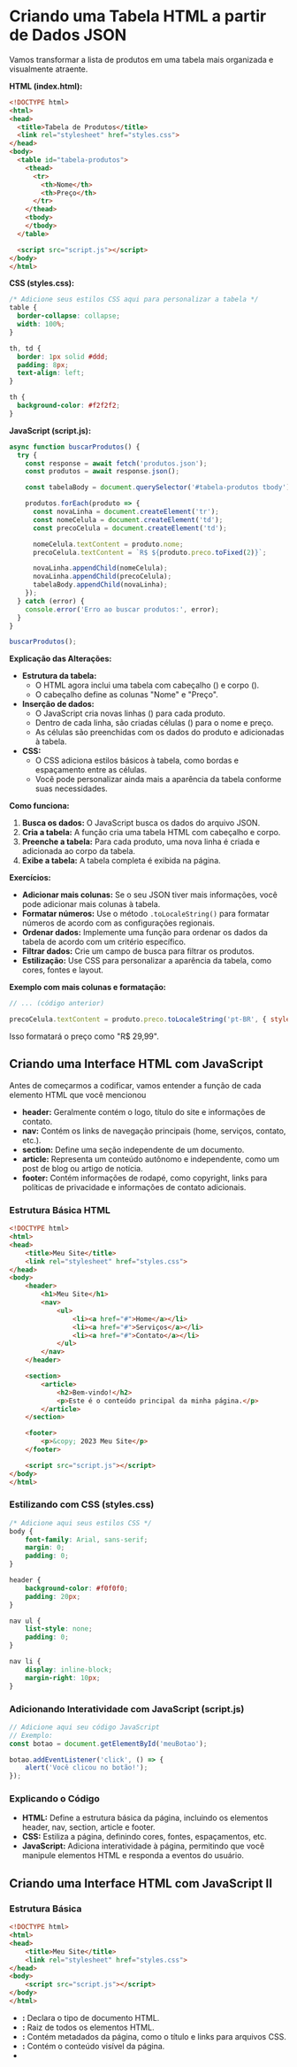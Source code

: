 # Criando uma Tabela HTML a partir de Dados JSON

Vamos transformar a lista de produtos em uma tabela mais organizada e visualmente atraente.

**HTML (index.html):**

```html
<!DOCTYPE html>
<html>
<head>
  <title>Tabela de Produtos</title>
  <link rel="stylesheet" href="styles.css">
</head>
<body>
  <table id="tabela-produtos">
    <thead>
      <tr>
        <th>Nome</th>
        <th>Preço</th>
      </tr>
    </thead>
    <tbody>
    </tbody>
  </table>

  <script src="script.js"></script>
</body>
</html>
```

**CSS (styles.css):**

```css
/* Adicione seus estilos CSS aqui para personalizar a tabela */
table {
  border-collapse: collapse;
  width: 100%;
}

th, td {
  border: 1px solid #ddd;
  padding: 8px;
  text-align: left;
}

th {
  background-color: #f2f2f2;
}
```

**JavaScript (script.js):**

```javascript
async function buscarProdutos() {
  try {
    const response = await fetch('produtos.json');
    const produtos = await response.json();

    const tabelaBody = document.querySelector('#tabela-produtos tbody');

    produtos.forEach(produto => {
      const novaLinha = document.createElement('tr');
      const nomeCelula = document.createElement('td');
      const precoCelula = document.createElement('td');

      nomeCelula.textContent = produto.nome;
      precoCelula.textContent = `R$ ${produto.preco.toFixed(2)}`;

      novaLinha.appendChild(nomeCelula);
      novaLinha.appendChild(precoCelula);
      tabelaBody.appendChild(novaLinha);
    });
  } catch (error) {
    console.error('Erro ao buscar produtos:', error);
  }
}

buscarProdutos();
```

**Explicação das Alterações:**

* **Estrutura da tabela:**
  * O HTML agora inclui uma tabela com cabeçalho (<thead>) e corpo (<tbody>).
  * O cabeçalho define as colunas "Nome" e "Preço".
* **Inserção de dados:**
  * O JavaScript cria novas linhas (<tr>) para cada produto.
  * Dentro de cada linha, são criadas células (<td>) para o nome e preço.
  * As células são preenchidas com os dados do produto e adicionadas à tabela.
* **CSS:**
  * O CSS adiciona estilos básicos à tabela, como bordas e espaçamento entre as células.
  * Você pode personalizar ainda mais a aparência da tabela conforme suas necessidades.

**Como funciona:**

1. **Busca os dados:** O JavaScript busca os dados do arquivo JSON.
2. **Cria a tabela:** A função cria uma tabela HTML com cabeçalho e corpo.
3. **Preenche a tabela:** Para cada produto, uma nova linha é criada e adicionada ao corpo da tabela.
4. **Exibe a tabela:** A tabela completa é exibida na página.

**Exercícios:**

* **Adicionar mais colunas:** Se o seu JSON tiver mais informações, você pode adicionar mais colunas à tabela.
* **Formatar números:** Use o método `.toLocaleString()` para formatar números de acordo com as configurações regionais.
* **Ordenar dados:** Implemente uma função para ordenar os dados da tabela de acordo com um critério específico.
* **Filtrar dados:** Crie um campo de busca para filtrar os produtos.
* **Estilização:** Use CSS para personalizar a aparência da tabela, como cores, fontes e layout.

**Exemplo com mais colunas e formatação:**

```javascript
// ... (código anterior)

precoCelula.textContent = produto.preco.toLocaleString('pt-BR', { style: 'currency', currency: 'BRL' });
```

Isso formatará o preço como "R$ 29,99".

## Criando uma Interface HTML com JavaScript

Antes de começarmos a codificar, vamos entender a função de cada elemento HTML que você mencionou

* **header:** Geralmente contém o logo, título do site e informações de contato.
* **nav:** Contém os links de navegação principais (home, serviços, contato, etc.).
* **section:** Define uma seção independente de um documento.
* **article:** Representa um conteúdo autônomo e independente, como um post de blog ou artigo de notícia.
* **footer:** Contém informações de rodapé, como copyright, links para políticas de privacidade e informações de contato adicionais.

### Estrutura Básica HTML

```html
<!DOCTYPE html>
<html>
<head>
    <title>Meu Site</title>
    <link rel="stylesheet" href="styles.css">
</head>
<body>
    <header>
        <h1>Meu Site</h1>
        <nav>
            <ul>
                <li><a href="#">Home</a></li>
                <li><a href="#">Serviços</a></li>
                <li><a href="#">Contato</a></li>
            </ul>
        </nav>
    </header>

    <section>
        <article>
            <h2>Bem-vindo!</h2>
            <p>Este é o conteúdo principal da minha página.</p>
        </article>
    </section>

    <footer>
        <p>&copy; 2023 Meu Site</p>
    </footer>

    <script src="script.js"></script>
</body>
</html>
```

### Estilizando com CSS (styles.css)

```css
/* Adicione aqui seus estilos CSS */
body {
    font-family: Arial, sans-serif;
    margin: 0;
    padding: 0;
}

header {
    background-color: #f0f0f0;
    padding: 20px;
}

nav ul {
    list-style: none;
    padding: 0;
}

nav li {
    display: inline-block;
    margin-right: 10px;
}
```

### Adicionando Interatividade com JavaScript (script.js)

```javascript
// Adicione aqui seu código JavaScript
// Exemplo:
const botao = document.getElementById('meuBotao');

botao.addEventListener('click', () => {
    alert('Você clicou no botão!');
});
```

### Explicando o Código

* **HTML:** Define a estrutura básica da página, incluindo os elementos header, nav, section, article e footer.
* **CSS:** Estiliza a página, definindo cores, fontes, espaçamentos, etc.
* **JavaScript:** Adiciona interatividade à página, permitindo que você manipule elementos HTML e responda a eventos do usuário.

## Criando uma Interface HTML com JavaScript II

### Estrutura Básica

```html
<!DOCTYPE html>
<html>
<head>
    <title>Meu Site</title>
    <link rel="stylesheet" href="styles.css">
</head>
<body>
    <script src="script.js"></script>
</body>
</html>
```

* **<!DOCTYPE html>:** Declara o tipo de documento HTML.
* **<html>:** Raiz de todos os elementos HTML.
* **<head>:** Contém metadados da página, como o título e links para arquivos CSS.
* **<body>:** Contém o conteúdo visível da página.
* **<script>:** Inclui um script JavaScript.

### Criando uma Página Simples

```html
<!DOCTYPE html>
<html>
<head>
    <title>Minha Primeira Página</title>
    <style>
        body {
            font-family: Arial, sans-serif;
            text-align: center;
        }
    </style>
</head>
<body>
    <h1>Bem-vindo ao meu site!</h1>
    <p>Este é um parágrafo de exemplo.</p>
    <button onclick="mostrarMensagem()">Clique aqui</button>

    <script>
        function mostrarMensagem() {
            alert("Olá, mundo!");
        }
    </script>
</body>
</html>
```

Neste exemplo:

* **HTML:** Cria um título, um parágrafo e um botão.
* **CSS:** Define a fonte e o alinhamento do texto.
* **JavaScript:** Cria uma função que exibe uma mensagem de alerta quando o botão é clicado.

### Adicionando Interatividade com JavaScript

```javascript
// Selecione o elemento com o ID "meuParagrafo"
const paragrafo = document.getElementById("meuParagrafo");

// Altere o conteúdo do parágrafo
paragrafo.textContent = "O texto foi alterado pelo JavaScript!";
```

### Trabalhando com Eventos

```javascript
// Selecione o botão
const botao = document.getElementById("meuBotao");

// Adicione um ouvinte de eventos para o clique
botao.addEventListener("click", function() {
    // Código a ser executado quando o botão for clicado
    console.log("Botão clicado!");
});
```

### Estrutura Básica com Header, Nav, Section, Article e Footer

```html
<!DOCTYPE html>
<html>
<head>
    </head>
<body>
    <header>
        <h1>Meu Site</h1>
        <nav>
            </nav>
    </header>
    <section>
        <article>
            </article>
    </section>
    <footer>
        </footer>
    <script>
        </script>
</body>
</html>
```

## Manipulando HTML com JavaScript: Criando uma SPA do Zero

**O que é uma SPA?**

Uma Single Page Application (SPA) é um tipo de aplicação web que carrega uma única página HTML e, em vez de recarregar toda a página durante a navegação, ela atualiza dinamicamente o conteúdo com base nas interações do usuário. Isso proporciona uma experiência mais fluida e semelhante a um aplicativo desktop.

**Criando Elementos HTML com JavaScript**

Para criar elementos HTML dinamicamente com JavaScript, utilizamos o método `createElement()`. Após criar o elemento, podemos configurá-lo com atributos, adicionar conteúdo e, finalmente, inseri-lo no DOM (Document Object Model) da página.

**Exemplo Prático: Criando um Card de Produto**

```javascript
// Criando um novo elemento div
const card = document.createElement('div');
card.classList.add('card'); // Adicionando uma classe para estilização

// Criando elementos internos do card
const titulo = document.createElement('h2');
titulo.textContent = 'Produto X';

const descricao = document.createElement('p');
descricao.textContent = 'Descrição do produto.';

const imagem = document.createElement('img');
imagem.src = 'caminho/para/imagem.jpg';
imagem.alt = 'Imagem do produto';

// Adicionando os elementos internos ao card
card.appendChild(titulo);
card.appendChild(descricao);
card.appendChild(imagem);

// Selecionando o elemento onde o card será inserido
const container = document.getElementById('container');

// Adicionando o card ao container
container.appendChild(card);
```

**HTML:**

```html
<div id="container"></div>
```

**CSS:**

```css
.card {
    border: 1px solid #ccc;
    padding: 20px;
    margin: 10px;
}
```

**Explicação:**

1. **Criamos os elementos:** `div`, `h2`, `p` e `img`.
2. **Configuramos os elementos:** Definimos o texto, a classe, a fonte da imagem e o texto alternativo.
3. **Adicionamos os elementos filhos:** Inserimos os elementos `h2`, `p` e `img` dentro do elemento `div`.
4. **Inserimos no DOM:** Selecionamos o elemento com o ID `container` e adicionamos o card a ele.

### **Criando uma SPA Simples**

Para criar uma SPA simples, podemos utilizar JavaScript para:

* **Manipular o conteúdo:** Alterar o conteúdo de elementos HTML com base em eventos do usuário.
* **Gerenciar rotas:** Carregar diferentes conteúdos dependendo da URL.
* **Fazer requisições AJAX:** Carregar dados de um servidor sem recarregar a página.

**Exemplo de SPA com Navegação Simples:**

```javascript
const links = document.querySelectorAll('nav a');

links.forEach(link => {
    link.addEventListener('click', (event) => {
        event.preventDefault();
        const conteudo = document.getElementById('conteudo');
        conteudo.textContent = `Você clicou em ${link.textContent}`;
    });
});
```

## Criando uma Galeria de Cards com Três Colunas e Três Linhas em HTML, CSS e JavaScript

**Entendendo o Desafio**

Queremos construir uma galeria de cards, onde cada card contém um título, uma imagem e possivelmente outros elementos. O objetivo é organizar esses cards em uma grade de três colunas e três linhas, utilizando HTML para a estrutura, CSS para o estilo e JavaScript para adicionar interatividade (opcional).

**Estrutura HTML Básica**

```html
<!DOCTYPE html>
<html>
<head>
    <title>Galeria de Cards</title>
    <link rel="stylesheet" href="styles.css">
</head>
<body>
    <div class="gallery">
        </div>
    <script src="script.js"></script>
</body>
</html>
```

**Estilização com CSS**

```css
.gallery {
    display: grid;
    grid-template-columns: repeat(3, 1fr);
    gap: 20px;
}

.card {
    border: 1px solid #ccc;
    padding: 20px;
    text-align: center;
}

.card img {
    max-width: 100%;
}
```

**Criando os Cards com JavaScript**

```javascript
const gallery = document.querySelector('.gallery');

// Dados dos cards (pode ser obtido de uma API ou outro local)
const cardsData = [
    { title: 'Card 1', image: 'image1.jpg' },
    { title: 'Card 2', image: 'image2.jpg' },
    // ... e assim por diante
];

// Função para criar um card
function createCard(data) {
    const card = document.createElement('div');
    card.classList.add('card');

    const title = document.createElement('h2');
    title.textContent = data.title;

    const image = document.createElement('img');
    image.src = data.image;
    image.alt = data.title;

    card.appendChild(title);
    card.appendChild(image);
    return card;
}

// Criando os cards e adicionando à galeria
cardsData.forEach(data => {
    const cardElement = createCard(data);
    gallery.appendChild(cardElement);
});
```

**Explicando o Código:**

1. **HTML:** Criamos um container com a classe `gallery` para agrupar os cards.
2. **CSS:** 
   * `display: grid;` transforma o container em um grid.
   * `grid-template-columns: repeat(3, 1fr);` cria três colunas de tamanho igual.
   * `gap: 20px;` adiciona um espaço de 20px entre os cards.
3. **JavaScript:**
   * Selecionamos o container da galeria.
   * Criamos um array `cardsData` com os dados de cada card.
   * A função `createCard` cria um elemento `div` com as classes e conteúdos necessários.
   * Iteramos sobre os dados dos cards, criando um elemento `card` para cada um e adicionando-o à galeria.

**Exercícios**

* **Estilização:** Modifique as classes CSS para personalizar a aparência dos cards e da galeria.
* **Conteúdo:** Adicione mais dados aos cards, como descrições, botões, etc.
* **Layout:** Experimente diferentes valores para `grid-template-columns` e `gap` para ajustar o layout.
* **Responsividade:** Utilize media queries para adaptar a galeria a diferentes tamanhos de tela.
* **Interatividade:** Adicione eventos aos cards, como hover, clique, etc., para criar efeitos visuais ou ações.

**Exemplo com Mais Detalhes:**

```html
<div class="card">
    <h2>Título do Card</h2>
    <img src="image.jpg" alt="Descrição da Imagem">
    <p>Descrição detalhada do card.</p>
    <button>Ver Mais</button>
</div>
```
